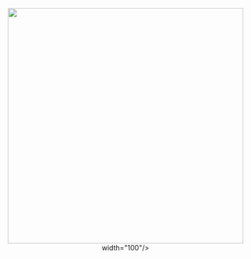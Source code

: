 <div id="header" align="center">
  <img src="https://giphy.com/embed/KEh5kliRTSVJm" width="480" height="480" frameBorder="0" class="giphy-embed" allowFullScreen> width="100"/>
</div>
